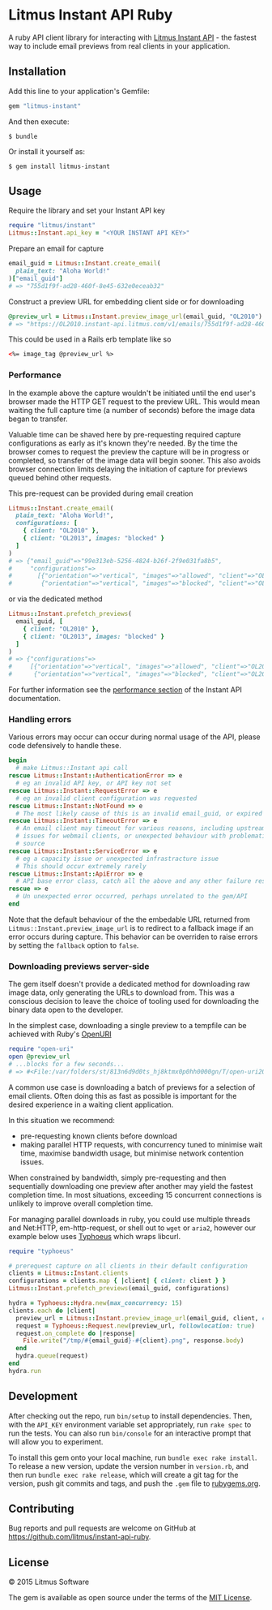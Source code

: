 # Litmus Instant API Ruby

A ruby API client library for interacting with [Litmus Instant API](https://litmus.com/partners/api/documentation/instant/01-getting-started/) - the fastest way to include email previews from real clients in your application.

## Installation

Add this line to your application's Gemfile:

```ruby
gem "litmus-instant"
```

And then execute:

    $ bundle

Or install it yourself as:

    $ gem install litmus-instant

## Usage

Require the library and set your Instant API key

```ruby
require "litmus/instant"
Litmus::Instant.api_key = "<YOUR INSTANT API KEY>"
```

Prepare an email for capture

```ruby
email_guid = Litmus::Instant.create_email(
  plain_text: "Aloha World!"
)["email_guid"]
# => "755d1f9f-ad28-460f-8e45-632e0eceab32"
```

Construct a preview URL for embedding client side or for downloading

```ruby
@preview_url = Litmus::Instant.preview_image_url(email_guid, "OL2010")
# => "https://OL2010.instant-api.litmus.com/v1/emails/755d1f9f-ad28-460f-8e45-632e0eceab32/previews/OL2010/full"
```

This could be used in a Rails erb template like so

```html
<%= image_tag @preview_url %>
```

### Performance

In the example above the capture wouldn't be initiated until the end user's browser made the HTTP GET request to the preview URL. This would mean waiting the full capture time (a number of seconds) before the image data began to transfer.

Valuable time can be shaved here by pre-requesting required capture configurations as early as it's known they're needed. By the time the browser comes to request the preview the capture will be in progress or completed, so transfer of the image data will begin sooner. This also avoids browser connection limits delaying the initiation of capture for previews queued behind other requests.

This pre-request can be provided during email creation

```ruby
Litmus::Instant.create_email(
  plain_text: "Aloha World!",
  configurations: [
    { client: "OL2010" },
    { client: "OL2013", images: "blocked" }
  ]
)
# => {"email_guid"=>"99e313eb-5256-4824-b26f-2f9e031fa8b5",
#     "configurations"=>
#       [{"orientation"=>"vertical", "images"=>"allowed", "client"=>"OL2010"},
#        {"orientation"=>"vertical", "images"=>"blocked", "client"=>"OL2013"}]}
```

or via the dedicated method

```ruby
Litmus::Instant.prefetch_previews(
  email_guid, [
    { client: "OL2010" },
    { client: "OL2013", images: "blocked" }
  ]
)
# => {"configurations"=>
#     [{"orientation"=>"vertical", "images"=>"allowed", "client"=>"OL2010"},
#      {"orientation"=>"vertical", "images"=>"blocked", "client"=>"OL2013"}]}
```

For further information see the [performance section](https://litmus.com/partners/api/documentation/instant/04-performance/) of the Instant API documentation.

### Handling errors

Various errors may occur can occur during normal usage of the API, please code defensively to handle these.

```ruby
begin
  # make Litmus::Instant api call
rescue Litmus::Instant::AuthenticationError => e
  # eg an invalid API key, or API key not set
rescue Litmus::Instant::RequestError => e
  # eg an invalid client configuration was requested
rescue Litmus::Instant::NotFound => e
  # The most likely cause of this is an invalid email_guid, or expired email
rescue Litmus::Instant::TimeoutError => e
  # An email client may timeout for various reasons, including upstream service
  # issues for webmail clients, or unexpected behaviour with problematic email
  # source
rescue Litmus::Instant::ServiceError => e
  # eg a capacity issue or unexpected infrastracture issue
  # This should occur extremely rarely
rescue Litmus::Instant::ApiError => e
  # API base error class, catch all the above and any other failure responses
rescue => e
  # Un unexpected error occurred, perhaps unrelated to the gem/API
end
```

Note that the default behaviour of the the embedable URL returned from `Litmus::Instant.preview_image_url` is to redirect to a fallback image if an error occurs during capture. This behavior can be overriden to raise errors by setting the `fallback` option to `false`.

### Downloading previews server-side

The gem itself doesn't provide a dedicated method for downloading raw image data, only generating the URLs to download from. This was a conscious decision to leave the choice of tooling used for downloading the binary data open to the developer.

In the simplest case, downloading a single preview to a tempfile can be achieved with Ruby's [OpenURI](http://ruby-doc.org/stdlib-2.1.0/libdoc/open-uri/rdoc/OpenURI.html)

```ruby
require "open-uri"
open @preview_url
# ...blocks for a few seconds...
# => #<File:/var/folders/st/813n6d9d0ts_hj8ktmx0p0hh0000gn/T/open-uri20151007-51192-k3a53m>
```

A common use case is downloading a batch of previews for a selection of email clients. Often doing this as fast as possible is important for the desired experience in a waiting client application.

In this situation we recommend:

 - pre-requesting known clients before download
 - making parallel HTTP requests, with concurrency tuned to minimise wait time, maximise bandwidth usage, but minimise network contention issues.

When constrained by bandwidth, simply pre-requesting and then sequentially downloading one preview after another may yield the fastest completion time. In most situations, exceeding 15 concurrent connections is unlikely to improve overall completion time.

For managing parallel downloads in ruby, you could use multiple threads and Net:HTTP, em-http-request, or shell out to `wget` or `aria2`, however our example below uses [Typhoeus](https://github.com/typhoeus/typhoeus) which wraps libcurl.

```ruby
require "typhoeus"

# prerequest capture on all clients in their default configuration
clients = Litmus::Instant.clients
configurations = clients.map { |client| { client: client } }
Litmus::Instant.prefetch_previews(email_guid, configurations)

hydra = Typhoeus::Hydra.new(max_concurrency: 15)
clients.each do |client|
  preview_url = Litmus::Instant.preview_image_url(email_guid, client, capture_size: "thumb")
  request = Typhoeus::Request.new(preview_url, followlocation: true)
  request.on_complete do |response|
    File.write("/tmp/#{email_guid}-#{client}.png", response.body)
  end
  hydra.queue(request)
end
hydra.run

```

## Development

After checking out the repo, run `bin/setup` to install dependencies. Then, with the `API_KEY` environment variable set appropriately, run `rake spec` to run the tests. You can also run `bin/console` for an interactive prompt that will allow you to experiment.

To install this gem onto your local machine, run `bundle exec rake install`. To release a new version, update the version number in `version.rb`, and then run `bundle exec rake release`, which will create a git tag for the version, push git commits and tags, and push the `.gem` file to [rubygems.org](https://rubygems.org).

## Contributing

Bug reports and pull requests are welcome on GitHub at https://github.com/litmus/instant-api-ruby.


## License

© 2015 Litmus Software

The gem is available as open source under the terms of the [MIT License](http://opensource.org/licenses/MIT).

